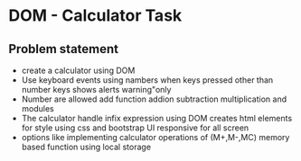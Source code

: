 # DOM - Calculator Task
 ## Problem statement 
  - create a calculator using DOM
  - Use keyboard events using nambers when keys pressed other than number keys shows alerts warning"only
  - Number are allowed add function addion subtraction multiplication and modules
  - The calculator handle infix expression using DOM creates html elements for style using css and bootstrap UI responsive for all screen
  - options like implementing calculator operations of (M+,M-,MC) memory based function using local storage 
